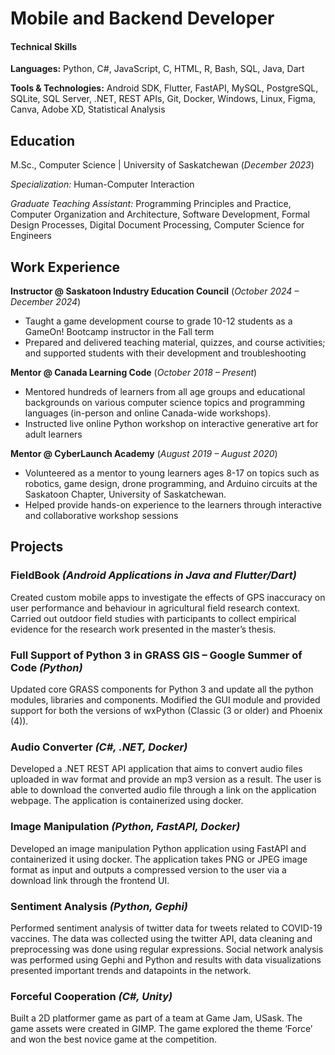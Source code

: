 # Mobile and Backend Developer

#### Technical Skills
**Languages:** Python, C#, JavaScript, C, HTML, R, Bash, SQL, Java, Dart

**Tools & Technologies:** Android SDK, Flutter, FastAPI, MySQL, PostgreSQL, SQLite, SQL Server, .NET, REST APIs, Git, Docker, Windows, Linux, Figma, Canva, Adobe XD, Statistical Analysis

## Education
M.Sc., Computer Science | University of Saskatchewan (_December 2023_)

_Specialization:_ Human-Computer Interaction

_Graduate Teaching Assistant:_ Programming Principles and Practice, Computer Organization and Architecture, Software Development, Formal Design Processes, Digital Document Processing, Computer Science for Engineers

## Work Experience
**Instructor @ Saskatoon Industry Education Council** (_October 2024 – December 2024_)
- Taught a game development course to grade 10-12 students as a GameOn! Bootcamp instructor in the Fall term
- Prepared and delivered teaching material, quizzes, and course activities; and supported students with their development and troubleshooting

**Mentor @ Canada Learning Code** (_October 2018 – Present_)
- Mentored hundreds of learners from all age groups and educational backgrounds on various computer science topics and programming languages (in-person and online Canada-wide workshops).
- Instructed live online Python workshop on interactive generative art for adult learners

**Mentor @ CyberLaunch Academy** (_August 2019 – August 2020_)
- Volunteered as a mentor to young learners ages 8-17 on topics such as robotics, game design, drone programming, and Arduino circuits at the Saskatoon Chapter, University of Saskatchewan.
- Helped provide hands-on experience to the learners through interactive and collaborative workshop sessions


## Projects
### FieldBook _(Android Applications in Java and Flutter/Dart)_

Created custom mobile apps to investigate the effects of GPS inaccuracy on user performance and behaviour in agricultural field research context. Carried out outdoor field studies with participants to collect empirical evidence for the research work presented in the master’s thesis.

### Full Support of Python 3 in GRASS GIS – Google Summer of Code _(Python)_

Updated core GRASS components for Python 3 and update all the python modules, libraries and components. Modified the GUI module and provided support for both the versions of wxPython (Classic (3 or older) and Phoenix (4)).

### Audio Converter _(C#, .NET, Docker)_

Developed a .NET REST API application that aims to convert audio files uploaded in wav format and provide an mp3 version as a result.  The user is able to download the converted audio file through a link on the application webpage. The application is containerized using docker.

### Image Manipulation _(Python, FastAPI, Docker)_

Developed an image manipulation Python application using FastAPI and containerized it using docker. The application takes PNG or JPEG image format as input and outputs a compressed version to the user via a download link through the frontend UI.

### Sentiment Analysis _(Python, Gephi)_

Performed sentiment analysis of twitter data for tweets related to COVID-19 vaccines. The data was collected using the twitter API, data cleaning and preprocessing was done using regular expressions. Social network analysis was performed using Gephi and Python and results with data visualizations presented important trends and datapoints in the network.

### Forceful Cooperation _(C#, Unity)_

Built a 2D platformer game as part of a team at Game Jam, USask. The game assets were created in GIMP. The game explored the theme ‘Force’ and won the best novice game at the competition.
